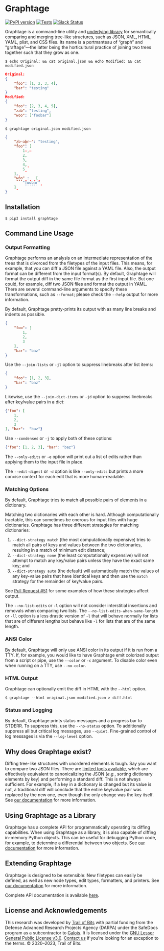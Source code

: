# Graphtage

[![PyPI version](https://badge.fury.io/py/graphtage.svg)](https://badge.fury.io/py/graphtage)
[![Tests](https://github.com/trailofbits/graphtage/workflows/Python%20package/badge.svg)](https://github.com/trailofbits/graphtage/actions)
[![Slack Status](https://empireslacking.herokuapp.com/badge.svg)](https://empireslacking.herokuapp.com)

Graphtage is a command-line utility and [underlying library](https://trailofbits.github.io/graphtage/latest/library.html)
for semantically comparing and merging tree-like structures, such as JSON, XML, HTML, YAML, plist, and CSS files. Its name is a
portmanteau of “graph” and “graftage”—the latter being the horticultural practice of joining two trees together such
that they grow as one.

```console
$ echo Original: && cat original.json && echo Modified: && cat modified.json
```
```json
Original:
{
    "foo": [1, 2, 3, 4],
    "bar": "testing"
}
Modified:
{
    "foo": [2, 3, 4, 5],
    "zab": "testing",
    "woo": ["foobar"]
}
```
```console
$ graphtage original.json modified.json
```
```json
{
    "z̟b̶ab̟r̶": "testing",
    "foo": [
        1̶,̶
        2,
        3,
        4,̟
        5̟
    ],̟
    "̟w̟o̟o̟"̟:̟ ̟[̟
        "̟f̟o̟o̟b̟a̟r̟"̟
    ]̟
}
```

## Installation

```console
$ pip3 install graphtage
```

## Command Line Usage

### Output Formatting
Graphtage performs an analysis on an intermediate representation of the trees that is divorced from the filetypes of the
input files. This means, for example, that you can diff a JSON file against a YAML file. Also, the output format can be
different from the input format(s). By default, Graphtage will format the output diff in the same file format as the
first input file. But one could, for example, diff two JSON files and format the output in YAML. There are several
command-line arguments to specify these transformations, such as `--format`; please check the `--help` output for more
information.

By default, Graphtage pretty-prints its output with as many line breaks and indents as possible.
```json
{
    "foo": [
        1,
        2,
        3
    ],
    "bar": "baz"
}
```
Use the `--join-lists` or `-jl` option to suppress linebreaks after list items:
```json
{
    "foo": [1, 2, 3],
    "bar": "baz"
}
```
Likewise, use the `--join-dict-items` or `-jd` option to suppress linebreaks after key/value pairs in a dict:
```json
{"foo": [
    1,
    2,
    3
], "bar":  "baz"}
```
Use `--condensed` or `-j` to apply both of these options:
```json
{"foo": [1, 2, 3], "bar": "baz"}
```

The `--only-edits` or `-e` option will print out a list of edits rather than applying them to the input file in place.

The `--edit-digest` or `-d` option is like `--only-edits` but prints a more concise context for each edit that is more
human-readable.

### Matching Options
By default, Graphtage tries to match all possible pairs of elements in a dictionary.

Matching two dictionaries with each other is hard. Although computationally tractable, this can sometimes be onerous for 
input files with huge dictionaries. Graphtage has three different strategies for matching dictionaries:
1. `--dict-strategy match` (the most computationally expensive) tries to match all pairs of keys and values between the
   two dictionaries, resulting in a match of minimum edit distance;
2. `--dict-strategy none` (the least computationally expensive) will not attempt to match any key/value pairs unless
   they have the exact same key; and
3. `--dict-strategy auto` (the default) will automatically match the values of any key-value pairs that have identical
   keys and then use the `match` strategy for the remainder of key/value pairs.

See [Pull Request #51](https://github.com/trailofbits/graphtage/pull/51) for some examples of how these strategies
affect output.

The `--no-list-edits` or `-l` option will not consider interstitial insertions and removals when comparing two lists.
The `--no-list-edits-when-same-length` or `-ll` option is a less drastic version of `-l` that will behave normally for
lists that are of different lengths but behave like `-l` for lists that are of the same length.

### ANSI Color
By default, Graphtage will only use ANSI color in its output if it is run from a TTY. If, for example, you would like
to have Graphtage emit colorized output from a script or pipe, use the `--color` or `-c` argument. To disable color even
when running on a TTY, use `--no-color`.

### HTML Output
Graphtage can optionally emit the diff in HTML with the `--html` option.
```console
$ graphtage --html original.json modified.json > diff.html
```

### Status and Logging
By default, Graphtage prints status messages and a progress bar to STDERR. To suppress this, use the `--no-status`
option. To additionally suppress all but critical log messages, use `--quiet`. Fine-grained control of log messages is
via the `--log-level` option.

## Why does Graphtage exist?

Diffing tree-like structures with unordered elements is tough. Say you want to compare two JSON files.
There are [limited tools available](https://github.com/zgrossbart/jdd), which are effectively equivalent to
canonicalizing the JSON (_e.g._, sorting dictionary elements by key) and performing a standard diff. This is not always
sufficient. For example, if a key in a dictionary is changed but its value is not, a traditional diff
will conclude that the entire key/value pair was replaced by the new one, even though the only change was the key
itself. See [our documentation](https://trailofbits.github.io/graphtage/latest/howitworks.html) for more information.

## Using Graphtage as a Library

Graphtage has a complete API for programmatically operating its diffing capabilities.
When using Graphtage as a library, it is also capable of diffing in-memory Python objects.
This can be useful for debugging Python code, for example, to determine a differential between two objects.
See [our documentation](https://trailofbits.github.io/graphtage/latest/library.html) for more information.

## Extending Graphtage

Graphtage is designed to be extensible: New filetypes can easily be defined, as well as new node types, edit types,
formatters, and printers. See [our documentation](https://trailofbits.github.io/graphtage/latest/extending.html) for
more information.

Complete API documentation is available [here](https://trailofbits.github.io/graphtage/latest/package.html).

## License and Acknowledgements

This research was developed by [Trail of Bits](https://www.trailofbits.com/) with partial funding from the Defense
Advanced Research Projects Agency (DARPA) under the SafeDocs program as a subcontractor to [Galois](https://galois.com).
It is licensed under the [GNU Lesser General Public License v3.0](LICENSE).
[Contact us](mailto:opensource@trailofbits.com) if you're looking for an exception to the terms.
© 2020–2023, Trail of Bits.
